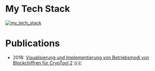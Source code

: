 # My Tech Stack
[![my_tech_stack](https://skillicons.dev/icons?i=arch,aws,azure,bash,docker,eclipse,gcp,git,github,githubactions,gitlab,gradle,grafana,graphql,hibernate,idea,java,js,jest,jquery,kafka,kotlin,ktor,kubernetes,latex,linux,md,maven,mint,mongodb,mysql,nextjs,nodejs,npm,postgres,prometheus,pycharm,py,react,spring,ts,ubuntu,vue,windows,yarn,&theme=dark)](https://skillicons.dev)

# Publications
- 2018: [Visualisierung und Implementierung von Betriebsmodi von Blockchiffren für CrypTool 2](https://www.cryptool.org/assets/ctp/documents/BA_Versteeg.pdf) :de:
